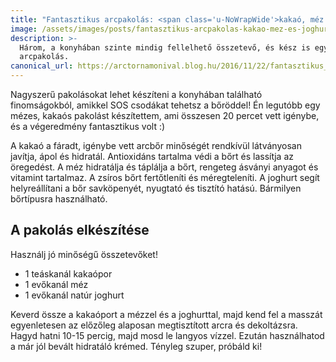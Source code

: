 ```yaml
---
title: "Fantasztikus arcpakolás: <span class='u-NoWrapWide'>kakaó, méz és joghurt</span>"
image: /assets/images/posts/fantasztikus-arcpakolas-kakao-mez-es-joghurt-social.jpg
description: >-
  Három, a konyhában szinte mindig fellelhető összetevő, és kész is egy remek
  arcpakolás.
canonical_url: https://arctornamonival.blog.hu/2016/11/22/fantasztikus_arcpakolas_kakao_mez_es_jog
---
```


Nagyszerű pakolásokat lehet készíteni a konyhában található finomságokból, amikkel
SOS csodákat tehetsz a bőröddel! Én legutóbb egy mézes, kakaós pakolást készítettem,
ami összesen 20 percet vett igénybe, és a végeredmény fantasztikus volt :)

A kakaó a fáradt, igénybe vett arcbőr minőségét rendkívül látványosan javítja,
ápol és hidratál. Antioxidáns tartalma védi a bőrt és lassítja az öregedést. A
méz hidratálja és táplálja a bőrt, rengeteg ásványi anyagot és vitamint
tartalmaz. A zsíros bőrt fertőtleníti és méregteleníti. A joghurt segít
helyreállítani a bőr savköpenyét, nyugtató és tisztító hatású. Bármilyen
bőrtípusra használható.

## A pakolás elkészítése
Használj jó minőségű összetevőket!

*   1 teáskanál kakaópor
*   1 evőkanál méz
*   1 evőkanál natúr joghurt

Keverd össze a kakaóport a mézzel és a joghurttal, majd kend fel a masszát
egyenletesen az előzőleg alaposan megtisztított arcra és dekoltázsra. Hagyd hatni
10-15 percig, majd mosd le langyos vízzel. Ezután használhatod a már jól bevált
hidratáló krémed. Tényleg szuper, próbáld ki!
